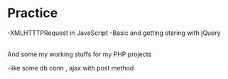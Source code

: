 # Practice

-XMLHTTTPRequest in JavaScript
-Basic and getting staring with jQuery
<br>
<br>
<p>And some my working stuffs for my PHP projects</p>
-like some db conn , ajax with post method 
